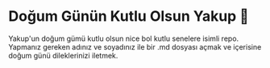 # Doğum Günün Kutlu Olsun Yakup :tada:
Yakup'un doğum gümü kutlu olsun nice bol kutlu senelere isimli repo. 
Yapmanız gereken adınız ve soyadınız ile bir .md dosyası açmak ve içerisine doğum günü dileklerinizi iletmek. 
